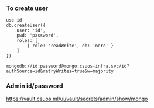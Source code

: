 ### To create user
```
use id
db.createUser({
    user: 'id',
    pwd: 'password',
    roles: [
        { role: 'readWrite', db: 'nera' }
    ]
})
```
```
mongodb://id:password@mongo.csuos-infra.svc/id?authSource=id&retryWrites=true&w=majority
```

### Admin id/password
https://vault.csuos.ml/ui/vault/secrets/admin/show/mongo